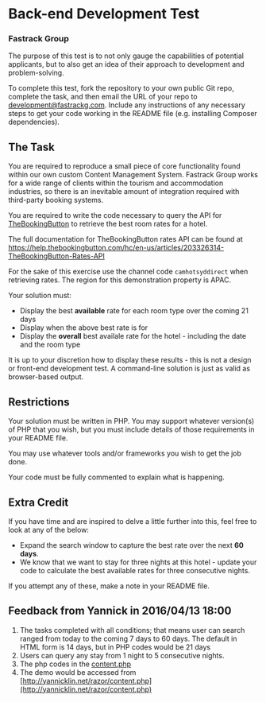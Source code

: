 # Back-end Development Test

### Fastrack Group

The purpose of this test is to not only gauge the capabilities of potential applicants, but to also get an idea of their approach to development and problem-solving.

To complete this test, fork the repository to your own public Git repo, complete the task, and then email the URL of your repo to development@fastrackg.com.  Include any instructions of any necessary steps to get your code working in the README file (e.g. installing Composer dependencies).

## The Task

You are required to reproduce a small piece of core functionality found within our own custom Content Management System.  Fastrack Group works for a wide range of clients within the tourism and accommodation industries, so there is an inevitable amount of integration required with third-party booking systems.

You are required to write the code necessary to query the API for [TheBookingButton](http://www.siteminder.com/the-booking-button/) to retrieve the best room rates for a hotel.

The full documentation for TheBookingButton rates API can be found at https://help.thebookingbutton.com/hc/en-us/articles/203326314-TheBookingButton-Rates-API

For the sake of this exercise use the channel code `camhotsyddirect` when retrieving rates.  The region for this demonstration property is APAC.

Your solution must:
* Display the best **available** rate for each room type over the coming 21 days
* Display when the above best rate is for
* Display the **overall** best availale rate for the hotel - including the date and the room type

It is up to your discretion how to display these results - this is not a design or front-end development test.  A command-line solution is just as valid as browser-based output.

## Restrictions

Your solution must be written in PHP.  You may support whatever version(s) of PHP that you wish, but you must include details of those requirements in your README file.

You may use whatever tools and/or frameworks you wish to get the job done.

Your code must be fully commented to explain what is happening.

## Extra Credit

If you have time and are inspired to delve a little further into this, feel free to look at any of the below:
* Expand the search window to capture the best rate over the next **60 days**.
* We know that we want to stay for three nights at this hotel - update your code to calculate the best available rates for three consecutive nights.

If you attempt any of these, make a note in your README file.


## Feedback from Yannick in 2016/04/13 18:00
1. The tasks completed with all conditions; that means user can search ranged from today to the coming 7 days to 60 days. The default in HTML form is 14 days, but in PHP codes would be 21 days
2. Users can query any stay from 1 night to 5 consecutive nights.
3. The php codes in the [content.php](content.php)
4. The demo would be accessed from [http://yannicklin.net/razor/content.php](http://yannicklin.net/razor/content.php)


